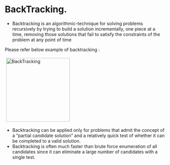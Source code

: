 # BackTracking.

- Backtracking is an algorithmic-technique for solving problems recursively by trying to build a solution incrementally, one piece at a time, removing those solutions that fail to satisfy the constraints of the problem at any point of time 

Please refer below example of backtracking :

<img src="https://miro.medium.com/max/1400/0*vuA8uW0sqyX9who6" alt="BackTracking" height="200" style="vertical-align:top; margin:4px">

- Backtracking can be applied only for problems that admit the concept of a “partial candidate solution” and a relatively quick test of whether it can be completed to a valid solution. 
- Backtracking is often much faster than brute force enumeration of all candidates since it can eliminate a large number of candidates with a single test.

